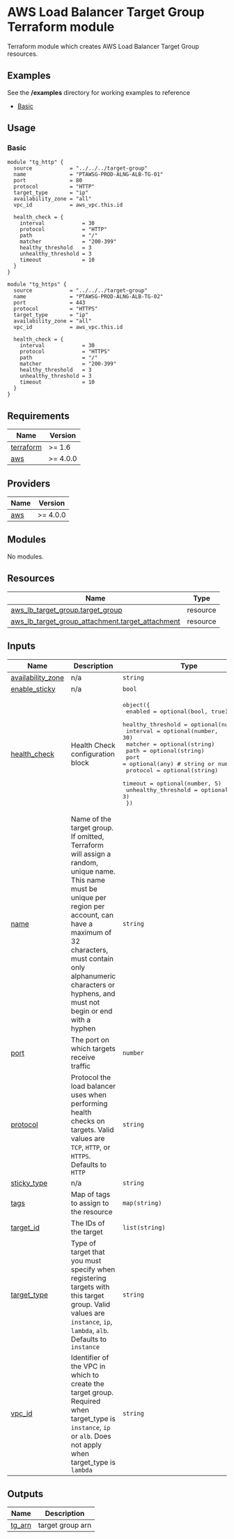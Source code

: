 <!-- BEGIN_TF_DOCS -->
# AWS Load Balancer Target Group Terraform module

Terraform module which creates AWS Load Balancer Target Group resources.

## Examples

See the **/examples** directory for working examples to reference

- [Basic](https://dev.azure.com/petronasvsts/PETRONAS_AWS_IAC_Module/_git/terraform-aws-elb?path=/modules/target-group/examples&version=GBmaster)

## Usage

### Basic

```hcl
module "tg_http" {
  source            = "../../../target-group"
  name              = "PTAWSG-PROD-ALNG-ALB-TG-01"
  port              = 80
  protocol          = "HTTP"
  target_type       = "ip"
  availability_zone = "all"
  vpc_id            = aws_vpc.this.id

  health_check = {
    interval            = 30
    protocol            = "HTTP"
    path                = "/"
    matcher             = "200-399"
    healthy_threshold   = 3
    unhealthy_threshold = 3
    timeout             = 10
  }
}

module "tg_https" {
  source            = "../../../target-group"
  name              = "PTAWSG-PROD-ALNG-ALB-TG-02"
  port              = 443
  protocol          = "HTTPS"
  target_type       = "ip"
  availability_zone = "all"
  vpc_id            = aws_vpc.this.id

  health_check = {
    interval            = 30
    protocol            = "HTTPS"
    path                = "/"
    matcher             = "200-399"
    healthy_threshold   = 3
    unhealthy_threshold = 3
    timeout             = 10
  }
}
```

## Requirements

| Name | Version |
|------|---------|
| <a name="requirement_terraform"></a> [terraform](#requirement\_terraform) | >= 1.6 |
| <a name="requirement_aws"></a> [aws](#requirement\_aws) | >= 4.0.0 |

## Providers

| Name | Version |
|------|---------|
| <a name="provider_aws"></a> [aws](#provider\_aws) | >= 4.0.0 |

## Modules

No modules.

## Resources

| Name | Type |
|------|------|
| [aws_lb_target_group.target_group](https://registry.terraform.io/providers/hashicorp/aws/latest/docs/resources/lb_target_group) | resource |
| [aws_lb_target_group_attachment.target_attachment](https://registry.terraform.io/providers/hashicorp/aws/latest/docs/resources/lb_target_group_attachment) | resource |

## Inputs

| Name | Description | Type | Default | Required |
|------|-------------|------|---------|:--------:|
| <a name="input_availability_zone"></a> [availability\_zone](#input\_availability\_zone) | n/a | `string` | `""` | no |
| <a name="input_enable_sticky"></a> [enable\_sticky](#input\_enable\_sticky) | n/a | `bool` | `false` | no |
| <a name="input_health_check"></a> [health\_check](#input\_health\_check) | Health Check configuration block | <pre>object({<br>    enabled             = optional(bool, true)<br>    healthy_threshold   = optional(number, 3)<br>    interval            = optional(number, 30)<br>    matcher             = optional(string)<br>    path                = optional(string)<br>    port                = optional(any) # string or number<br>    protocol            = optional(string)<br>    timeout             = optional(number, 5)<br>    unhealthy_threshold = optional(number, 3)<br>  })</pre> | <pre>{<br>  "healthy_threshold": 5,<br>  "interval": 30,<br>  "matcher": "200-302",<br>  "path": "/",<br>  "protocol": "HTTPS",<br>  "timeout": 5,<br>  "unhealthy_threshold": 2<br>}</pre> | no |
| <a name="input_name"></a> [name](#input\_name) | Name of the target group. If omitted, Terraform will assign a random, unique name. This name must be unique per region per account, can have a maximum of 32 characters, must contain only alphanumeric characters or hyphens, and must not begin or end with a hyphen | `string` | `null` | no |
| <a name="input_port"></a> [port](#input\_port) | The port on which targets receive traffic | `number` | `null` | no |
| <a name="input_protocol"></a> [protocol](#input\_protocol) | Protocol the load balancer uses when performing health checks on targets. Valid values are `TCP`, `HTTP`, or `HTTPS`. Defaults to `HTTP` | `string` | `"HTTP"` | no |
| <a name="input_sticky_type"></a> [sticky\_type](#input\_sticky\_type) | n/a | `string` | `"source_ip"` | no |
| <a name="input_tags"></a> [tags](#input\_tags) | Map of tags to assign to the resource | `map(string)` | `{}` | no |
| <a name="input_target_id"></a> [target\_id](#input\_target\_id) | The IDs of the target | `list(string)` | `[]` | no |
| <a name="input_target_type"></a> [target\_type](#input\_target\_type) | Type of target that you must specify when registering targets with this target group. Valid values are `instance`, `ip`, `lambda`, `alb`. Defaults to `instance` | `string` | `"instance"` | no |
| <a name="input_vpc_id"></a> [vpc\_id](#input\_vpc\_id) | Identifier of the VPC in which to create the target group. Required when target\_type is `instance`, `ip` or `alb`. Does not apply when target\_type is `lambda` | `string` | `null` | no |

## Outputs

| Name | Description |
|------|-------------|
| <a name="output_tg_arn"></a> [tg\_arn](#output\_tg\_arn) | target group arn |
<!-- END_TF_DOCS -->
